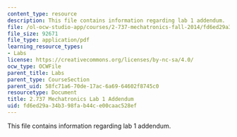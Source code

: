 ```yaml
---
content_type: resource
description: This file contains information regarding lab 1 addendum.
file: /ol-ocw-studio-app/courses/2-737-mechatronics-fall-2014/fd6ed29a34b398fab44ce00caac528ef_MIT2_737F14_Lab1_Addendum.pdf
file_size: 92671
file_type: application/pdf
learning_resource_types:
- Labs
license: https://creativecommons.org/licenses/by-nc-sa/4.0/
ocw_type: OCWFile
parent_title: Labs
parent_type: CourseSection
parent_uid: 58fc71a6-70de-17ac-6a69-64602f8745c0
resourcetype: Document
title: 2.737 Mechatronics Lab 1 Addendum
uid: fd6ed29a-34b3-98fa-b44c-e00caac528ef
---
```

This file contains information regarding lab 1 addendum.